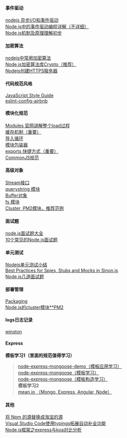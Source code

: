 #### 事件驱动
[nodejs 异步I/O和事件驱动](http://www.open-open.com/lib/view/open1463877785001.html)  
[Node.js中的事件驱动编程详解（不详细）](http://www.jb51.net/article/53812.htm)  
[Node.js机制及原理理解初步](http://blog.csdn.net/leftfist/article/details/41891407)  
#### 加密算法
[nodejs中常用加密算法](http://www.cnblogs.com/laogai/p/4664917.html)  
[Node.js加密算法库Crypto（推荐）](http://ju.outofmemory.cn/entry/118198)  
[Nodejs创建HTTPS服务器](http://blog.fens.me/nodejs-https-server/)  
#### 代码规范风格
[JavaScript Style Guide](https://github.com/airbnb/javascript)  
[eslint-config-airbnb](https://www.npmjs.com/package/eslint-config-airbnb)  
#### 模块化规范
[Modules 官网讲解整个load过程](http://nodejs.cn/api/en/modules.html)  
[缓存机制（重要）](http://nodejs.cn/api/en/modules.html#modules_caching)  
[导入循环](http://nodejs.cn/api/en/modules.html#modules_cycles)  
[模块包装器](http://nodejs.cn/api/modules.html#modules_the_module_wrapper)  
[exports 快捷方式（重要）](http://nodejs.cn/api/modules.html#modules_exports_shortcut)  
[CommonJS规范](http://javascript.ruanyifeng.com/nodejs/module.html)  
#### 高级对象
[Stream接口](http://javascript.ruanyifeng.com/nodejs/stream.html)  
[querystring 模块](http://javascript.ruanyifeng.com/nodejs/querystring.html)  
[Buffer对象](http://javascript.ruanyifeng.com/nodejs/buffer.html)  
[fs 模块](http://javascript.ruanyifeng.com/nodejs/fs.html)  
[Cluster, PM2模块，推荐范例](http://javascript.ruanyifeng.com/nodejs/cluster.html)  
#### 面试题
[node.js面试题大全](http://www.cnblogs.com/meteorcn/p/node_mianshiti_interview_question.html)  
[10个常见的Node.js面试题](http://www.admin10000.com/document/6715.html)  
#### 单元测试
[Nodejs单元测试小结](https://segmentfault.com/a/1190000002921481)  
[Best Practices for Spies, Stubs and Mocks in Sinon.js](https://semaphoreci.com/community/tutorials/best-practices-for-spies-stubs-and-mocks-in-sinon-js)  
[Node.js几道面试题](https://segmentfault.com/a/1190000008037987)  
#### 部署管理
[Packaging](https://www.tutorialspoint.com/nodejs/nodejs_packaging.htm)  
[Node.js的cluster模块**PM2](http://www.cnblogs.com/jaxu/p/5193643.html)  
#### logs日志记录
[winston](https://github.com/winstonjs/winston)  
#### Express
**模板学习1（里面的规范值得学习）**  
> [node-express-mongoose-demo（模板应用学习）](https://github.com/madhums/node-express-mongoose-demo)  
> [node-express-mongoose（模板学习）](https://github.com/madhums/node-express-mongoose)  
> [node-express-mongoose（模板构造学习）](https://github.com/madhums/node-express-mongoose/wiki)  
**模板学习2**  
> [mean.io （Mongo, Express, Angular, Node）](http://mean.io/)  
#### 其他
[将 Npm 的源替换成淘宝的源](http://www.thinksaas.cn/topics/0/400/400616.html)  
[Visual Studio Code使用typings拓展自动补全功能](http://www.cnblogs.com/sumg/p/5664748.html)  
[Node.js框架之express与koa对比分析](https://yq.aliyun.com/articles/3062)  









